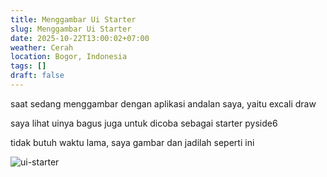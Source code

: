 ```yaml
---
title: Menggambar Ui Starter
slug: Menggambar Ui Starter
date: 2025-10-22T13:00:02+07:00
weather: Cerah
location: Bogor, Indonesia
tags: []
draft: false
---
```


saat sedang menggambar dengan aplikasi andalan saya, yaitu excali draw

saya lihat uinya bagus juga untuk dicoba sebagai starter pyside6

tidak butuh waktu lama, saya gambar dan jadilah seperti ini

![ui-starter](ui-starter.avif)